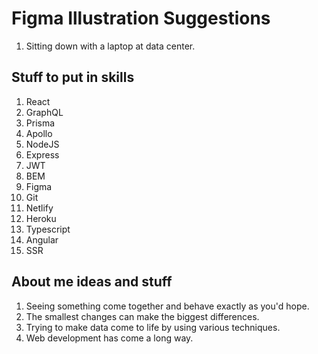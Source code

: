 # Figma Illustration Suggestions

1. Sitting down with a laptop at data center.

## Stuff to put in skills

1. React
2. GraphQL
3. Prisma
4. Apollo
5. NodeJS
6. Express
7. JWT
8. BEM
9. Figma
10. Git
11. Netlify
12. Heroku
13. Typescript
14. Angular
15. SSR

## About me ideas and stuff

1. Seeing something come together and behave exactly as you'd hope.
2. The smallest changes can make the biggest differences.
3. Trying to make data come to life by using various techniques.
4. Web development has come a long way.
